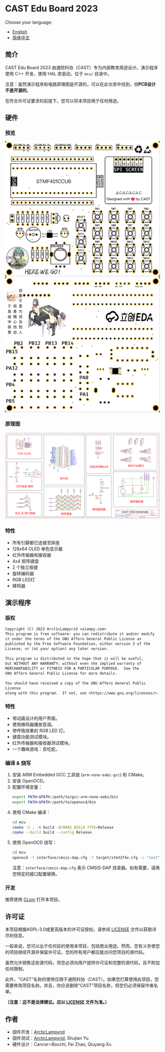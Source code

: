 # CAST Edu Board 2023
Choose your language: 
- [English](./README.md)
- [简体中文](./README-zh.md)

## 简介
CAST Edu Board 2023 由通院科协（CAST）专为内部教育用途设计。演示程序使用 C++ 开发，使用 HAL 库驱动，位于 `mcu/` 目录中。

注意：虽然演示程序和电路原理图是开源的，可以在此仓库中找到，但**PCB设计不是开源的**。

在符合许可证要求的前提下，您可以将本项目用于任何用途。

## 硬件

### 预览
![PCB Front Preview](./docs/BoardFront.png)  
![PCB Back Preview](./docs/BoardBack.png)

### 原理图
![Schematic](./docs/Schematic.svg)

### 特性
- 所有引脚都已连接至排座
- 128x64 OLED 单色显示器
- 红外传输器和接收器
- 4x4 矩阵键盘
- 2 个独立按键
- 旋转编码器
- RGB LED灯
- 蜂鸣器

## 演示程序

### 版权
```
Copyright (C) 2023 ArcticLampyrid <alampy.com>
This program is free software: you can redistribute it and/or modify
it under the terms of the GNU Affero General Public License as
published by the Free Software Foundation, either version 3 of the
License, or (at your option) any later version.

This program is distributed in the hope that it will be useful,
but WITHOUT ANY WARRANTY; without even the implied warranty of
MERCHANTABILITY or FITNESS FOR A PARTICULAR PURPOSE.  See the
GNU Affero General Public License for more details.

You should have received a copy of the GNU Affero General Public License
along with this program.  If not, see <https://www.gnu.org/licenses/>.
```

### 特性
- 带动画设计的用户界面。
- 使用蜂鸣器播放音调。
- 带呼吸效果的 RGB LED 灯。
- 键盘功能测试模块。
- 红外传输器和接收器测试模块。
- 一个趣味游戏：贪吃蛇。

### 编译 & 烧写
1. 安装 ARM Embedded GCC 工具链 (`arm-none-eabi-gcc`) 和 CMake。
2. 安装 OpenOCD。
3. 配置环境变量：
   ```bash
   export PATH=$PATH:/path/to/gcc-arm-none-eabi/bin
   export PATH=$PATH:/path/to/openocd/bin
   ```
4. 使用 CMake 编译：
   ```bash
   cd mcu
   cmake -S . -B build -DCMAKE_BUILD_TYPE=Release
   cmake --build build --config Release
   ```
5. 使用 OpenOCD 烧写：
   ```bash
   cd mcu
   openocd -f interface/cmsis-dap.cfg -f target/stm32f4x.cfg -c "init" -c "halt" -c "stm32f4x unlock 0" -c "reset halt" -c "flash write_image erase build/cast_edu_board_2023.elf" -c "reset" -c "shutdown"
   ```
   注意：`interface/cmsis-dap.cfg` 表示 CMSIS-DAP 烧录器。如有需要，请用您特定的接口配置替换。

### 开发
推荐使用 [CLion](https://www.jetbrains.com/clion/) 打开本项目。

## 许可证
本项目根据AGPL-3.0或更高版本的许可证授权。请参阅 [LICENSE](LICENSE.md) 文件以获取详尽的信息。

一般来说，您可以出于任何目的使用本项目，包括商业用途。然而，您有义务使您的项目继续开源并保留许可证。您的所有用户都应能访问您项目的源代码。

虽然允许销售这些源代码，但您必须向用户提供许可证和完整的源代码，且不附加任何限制。

此外，“CAST”名称的使用仅限于通院科协（CAST）。如果您打算使用此项目，您需要修改项目名称。并且，你应该删除“CAST”项目名称，但您仍必须保留作者名单。

**（注意：这不是法律建议。应以 [LICENSE](LICENSE.md) 文件为准。）**

## 作者
- 固件开发：[ArcticLampyrid](https://alampy.com/)
- 固件测试：[ArcticLampyrid](https://alampy.com/), Shujian Yu
- 硬件设计：Cancer⭐Bocchi, Fei Zhao, Qiuyang Xu